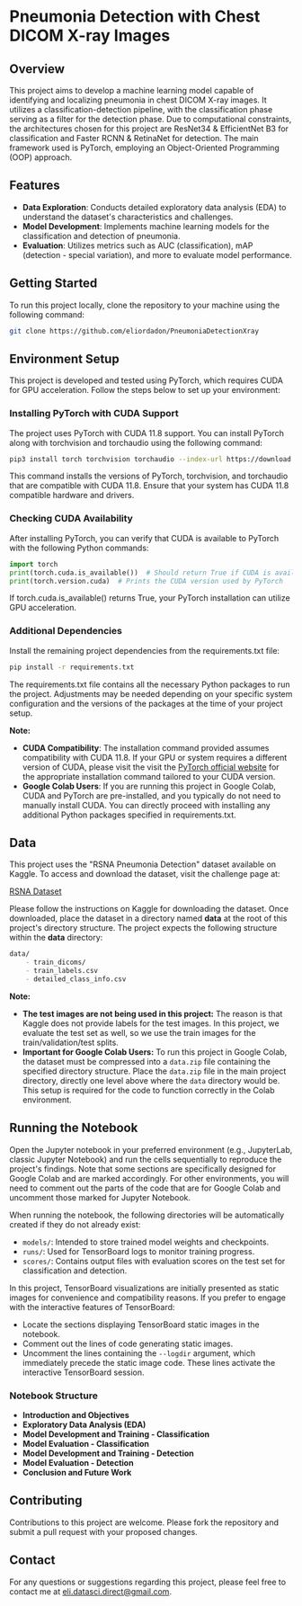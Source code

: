 # Pneumonia Detection with Chest DICOM X-ray Images
## Overview

This project aims to develop a machine learning model capable of identifying and localizing pneumonia in chest DICOM X-ray images.
It utilizes a classification-detection pipeline, with the classification phase serving as a filter for the detection phase.
Due to computational constraints, the architectures chosen for this project are ResNet34 & EfficientNet B3 for classification and Faster RCNN & RetinaNet for detection.
The main framework used is PyTorch, employing an Object-Oriented Programming (OOP) approach.

## Features

- **Data Exploration**: Conducts detailed exploratory data analysis (EDA) to understand the dataset's characteristics and challenges.
- **Model Development**: Implements machine learning models for the classification and detection of pneumonia.
- **Evaluation**: Utilizes metrics such as AUC (classification), mAP (detection - special variation), and more to evaluate model performance.

## Getting Started

To run this project locally, clone the repository to your machine using the following command:

```bash
git clone https://github.com/eliordadon/PneumoniaDetectionXray
```

## Environment Setup

This project is developed and tested using PyTorch, which requires CUDA for GPU acceleration. Follow the steps below to set up your environment:

### Installing PyTorch with CUDA Support

The project uses PyTorch with CUDA 11.8 support. You can install PyTorch along with torchvision and torchaudio using the following command:
```bash
pip3 install torch torchvision torchaudio --index-url https://download.pytorch.org/whl/cu118
```

This command installs the versions of PyTorch, torchvision, and torchaudio that are compatible with CUDA 11.8. Ensure that your system has CUDA 11.8 compatible hardware and drivers.

### Checking CUDA Availability

After installing PyTorch, you can verify that CUDA is available to PyTorch with the following Python commands:

```python
import torch
print(torch.cuda.is_available())  # Should return True if CUDA is available
print(torch.version.cuda)  # Prints the CUDA version used by PyTorch
```

If torch.cuda.is_available() returns True, your PyTorch installation can utilize GPU acceleration.

### Additional Dependencies

Install the remaining project dependencies from the requirements.txt file:

```bash
pip install -r requirements.txt
```

The requirements.txt file contains all the necessary Python packages to run the project. Adjustments may be needed depending on your specific system configuration and the versions of the packages at the time of your project setup.

**Note:**

- **CUDA Compatibility**: The installation command provided assumes compatibility with CUDA 11.8. If your GPU or system requires a different version of CUDA, please visit the visit the [PyTorch official website](https://pytorch.org/) for the appropriate installation command tailored to your CUDA version.
- **Google Colab Users**: If you are running this project in Google Colab, CUDA and PyTorch are pre-installed, and you typically do not need to manually install CUDA. You can directly proceed with installing any additional Python packages specified in requirements.txt.

## Data

This project uses the "RSNA Pneumonia Detection" dataset available on Kaggle. To access and download the dataset, visit the challenge page at:

[RSNA Dataset](https://www.kaggle.com/c/rsna-pneumonia-detection-challenge/data)

Please follow the instructions on Kaggle for downloading the dataset. Once downloaded, place the dataset in a directory named **data** at the root of this project's directory structure. The project expects the following structure within the **data** directory:
```markdown
data/
    - train_dicoms/
    - train_labels.csv
    - detailed_class_info.csv
```

**Note:**
- **The test images are not being used in this project:** The reason is that Kaggle does not provide labels for the test images. In this project, we evaluate the test set as well, so we use the train images for the train/validation/test splits.
- **Important for Google Colab Users:** To run this project in Google Colab, the dataset must be compressed into a `data.zip` file containing the specified directory structure. Place the `data.zip` file in the main project directory, directly one level above where the `data` directory would be. This setup is required for the code to function correctly in the Colab environment.

## Running the Notebook

Open the Jupyter notebook in your preferred environment (e.g., JupyterLab, classic Jupyter Notebook) and run the cells sequentially to reproduce the project's findings. Note that some sections are specifically designed for Google Colab and are marked accordingly. 
For other environments, you will need to comment out the parts of the code that are for Google Colab and uncomment those marked for Jupyter Notebook.

When running the notebook, the following directories will be automatically created if they do not already exist:

- `models/`: Intended to store trained model weights and checkpoints.
- `runs/`: Used for TensorBoard logs to monitor training progress.
- `scores/`: Contains output files with evaluation scores on the test set for classification and detection.

In this project, TensorBoard visualizations are initially presented as static images for convenience and compatibility reasons. If you prefer to engage with the interactive features of TensorBoard:

- Locate the sections displaying TensorBoard static images in the notebook.
- Comment out the lines of code generating static images.
- Uncomment the lines containing the `--logdir` argument, which immediately precede the static image code. These lines activate the interactive TensorBoard session.

### Notebook Structure

- **Introduction and Objectives**
- **Exploratory Data Analysis (EDA)**
- **Model Development and Training - Classification**
- **Model Evaluation - Classification**
- **Model Development and Training - Detection**
- **Model Evaluation - Detection**
- **Conclusion and Future Work**

## Contributing

Contributions to this project are welcome. Please fork the repository and submit a pull request with your proposed changes.

## Contact

For any questions or suggestions regarding this project, please feel free to contact me at eli.datasci.direct@gmail.com.
